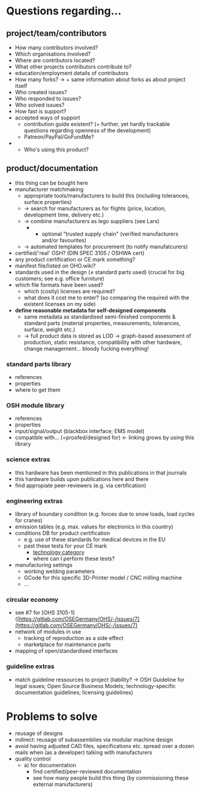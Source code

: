 # Questions regarding…

## project/team/contributors
- How many contributors involved?
- Which organisations involved?
- Where are contributors located?
- What other projects contributors contribute to?
- education/employment details of contributors
- How many forks? → + same information about forks as about project itself
- Who created issues?
- Who responded to issues?
- Who solved issues?
- How fast is support?
- accepted ways of support
    - contribution guide existent? (+ further, yet hardly trackable questions regarding openness of the development)
    - Patreon/PayPal/GoFundMe?
- - Who's using this product?

## product/documentation
- this thing can be bought here
- manufacturer matchmaking
    - appropriate tools/manufacturers to build this (including tolerances, surface properties)
    - → search for manufacturers as for flights (price, location, development time, delivery etc.)
    - → combine manufacturers as lego suppliers (see Lars)
        - + optional "trusted supply chain" (verified manufacturers and/or favourites)
    - → automated templates for procurement (to notify manufatcurers)
- certified/'real' OSH? (DIN SPEC 3105 / OSHWA cert)
- any product certification or CE mark something?
- manifest file/listed on OHO.wiki?
- standards used in the design (≠ standard parts used) (crucial for big customers; see e.g. office furniture)
- which file formats have been used?
    - which (costly) licenses are required?
    - what does it cost me to enter? (so comparing the required with the existent licenses on my side)
- **define reasonable metadata for self-designed components**
    - same metadata as standardised semi-finished components & standard parts (material properties, measurements, tolerances, surface, weight etc.)
    - → full product data is stored as LOD → graph-based assessment of production, static resistance, compatibility with other hardware, change management… bloody fucking everything!

### standard parts library
- references
- properties
- where to get them

### OSH module library
- references
- properties
- input/signal/output (blackbox interface; EMS model)
- compatible with… (=proofed/designed for) ← linking grows by using this library

### science extras
- this hardware has been mentioned in this publications in that journals
- this hardware builds upon publications here and there
- find appropiate peer-reviewers (e.g. via certification)

### engineering extras
- library of boundary condition (e.g. forces due to snow loads, 	load cycles for cranes)
- emission tables (e.g. max. values for electronics in this country)
- conditions DB for product certification
    - e.g. use of these standards for medical devices in the EU
    - past these tests for your CE mark
        - [technology category](https://en.wikipedia.org/wiki/CE_marking#Product_groups)
        - where can I perform these tests?
- manufacturing settings
    - working welding parameters
    - GCode for this specific 3D-Printer model / CNC milling machine
    - … 

### circular economy
- see #7 for [OHS 3105-1]([https://gitlab.com/OSEGermany/OHS/-/issues/7](https://gitlab.com/OSEGermany/OHS/-/issues/7)
- network of modules in use	
    - tracking of reproduction as a side effect
    - marketplace for maintenance parts
- mapping of open/standardised interfaces

### guideline extras
- match guideline ressources to project (liability? → OSH Guideline for legal issues; Open Source Business Models; technology-specific documentation guidelines; licensing guidelines)

# Problems to solve
- reusage of designs
- indirect: reusage of subassemblies via modular machine design
- avoid having adjusted CAD files, specifications etc. spread over a dozen mails when (as a developer) talking with manufacturers
- quality control
    - a) for documentation
        - find certified/peer-reviewed documentation
        - see how many people build this thing (by commissioning these external manufacturers)